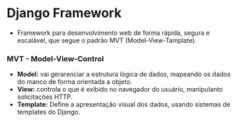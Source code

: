 # Django Framework
- Framework para desenvolvimento web de forma rápida, segura e escalável, que segue o padrão MVT (Model-View-Tamplate).

### MVT - Model-View-Control
- **Model:** vai gerarenciar a estrutura lógica de dados, mapeando os dados do manco de forma orientada a objeto.
- **View:** controla o que é exibido no navegador do usuário, manipulanto solicitações HTTP.
- **Template:** Define a apresentação visual dos dados, usando sistemas de templates do Django.